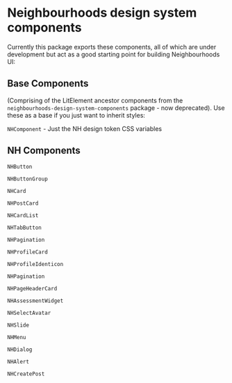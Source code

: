 # Neighbourhoods design system components

Currently this package exports these components, all of which are under development but act as a good starting point for building Neighbourhoods UI:

## Base Components

(Comprising of the LitElement ancestor components from the `neighbourhoods-design-system-components` package - now deprecated). Use these as a base if you just want to inherit styles:

`NHComponent` - Just the NH design token CSS variables

## NH Components

`NHButton`

`NHButtonGroup`

`NHCard`

`NHPostCard`

`NHCardList`

`NHTabButton`

`NHPagination`

`NHProfileCard`

`NHProfileIdenticon`

`NHPagination`

`NHPageHeaderCard`

`NHAssessmentWidget`

`NHSelectAvatar`

`NHSlide`

`NHMenu`

`NHDialog`

`NHAlert`

`NHCreatePost`
